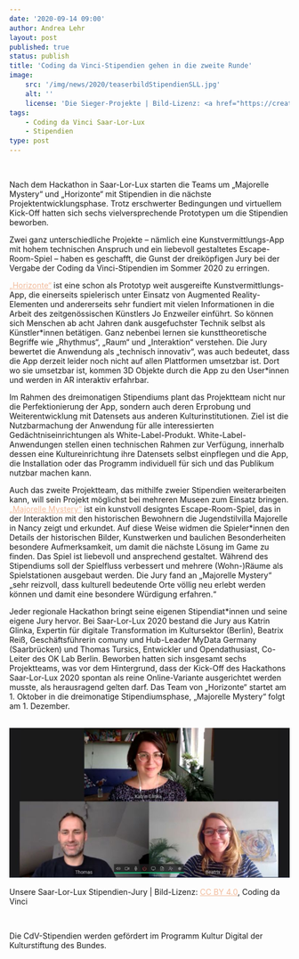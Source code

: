```yaml
---
date: '2020-09-14 09:00'
author: Andrea Lehr
layout: post
published: true
status: publish
title: 'Coding da Vinci-Stipendien gehen in die zweite Runde'
image:
    src: '/img/news/2020/teaserbildStipendienSLL.jpg'
    alt: ''
    license: 'Die Sieger-Projekte | Bild-Lizenz: <a href="https://creativecommons.org/licenses/by/4.0/deed.de" target="_blank" style="color: #f2bb9b;">CC BY 4.0</a>, Coding da Vinci'
tags:
    - Coding da Vinci Saar-Lor-Lux
    - Stipendien
type: post
---
```

<!-- Post -->
<br/>
<p>Nach dem Hackathon in Saar-Lor-Lux starten die Teams um „Majorelle Mystery“ und „Horizonte“ mit Stipendien in die nächste Projektentwicklungsphase. Trotz erschwerter Bedingungen und virtuellem Kick-Off hatten sich sechs vielversprechende Prototypen um die Stipendien beworben.</p>

<p>Zwei ganz unterschiedliche Projekte – nämlich eine Kunstvermittlungs-App mit hohem technischen Anspruch und ein liebevoll gestaltetes Escape-Room-Spiel – haben es geschafft, die Gunst der dreiköpfigen Jury bei der Vergabe der Coding da Vinci-Stipendien im Sommer 2020 zu erringen.</p>

<p><a href="https://codingdavinci.de/projects/2020_sll/horizonte.html" target="_blank" style="color: #f2bb9b;">„Horizonte“</a> ist eine schon als Prototyp weit ausgereifte Kunstvermittlungs-App, die einerseits spielerisch unter Einsatz von Augmented Reality-Elementen und andererseits sehr fundiert mit vielen Informationen in die Arbeit des zeitgenössischen Künstlers Jo Enzweiler einführt. So können sich Menschen ab acht Jahren dank ausgefuchster Technik selbst als Künstler*innen betätigen. Ganz nebenbei lernen sie kunsttheoretische Begriffe wie „Rhythmus“, „Raum“ und „Interaktion“ verstehen. Die Jury bewertet die Anwendung als „technisch innovativ“, was auch bedeutet, dass die App derzeit leider noch nicht auf allen Plattformen umsetzbar ist. Dort wo sie umsetzbar ist, kommen 3D Objekte durch die App zu den User*innen und werden in AR interaktiv erfahrbar.</p>

<p>Im Rahmen des dreimonatigen Stipendiums plant das Projektteam nicht nur die Perfektionierung der App, sondern auch deren Erprobung und Weiterentwicklung mit Datensets aus anderen Kulturinstitutionen. Ziel ist die Nutzbarmachung der Anwendung für alle interessierten Gedächtniseinrichtungen als White-Label-Produkt. White-Label-Anwendungen stellen einen technischen Rahmen zur Verfügung, innerhalb dessen eine Kultureinrichtung ihre Datensets selbst einpflegen und die App, die Installation oder das Programm individuell für sich und das Publikum nutzbar machen kann.</p> 

<p>Auch das zweite Projektteam, das mithilfe zweier Stipendien weiterarbeiten kann, will sein Projekt möglichst bei mehreren Museen zum Einsatz bringen. <a href="https://codingdavinci.de/projects/2020_sll/majorelle_mystery.html" target="_blank" style="color: #f2bb9b;">„Majorelle Mystery“</a> ist ein kunstvoll designtes Escape-Room-Spiel, das in der Interaktion mit den historischen Bewohnern die Jugendstilvilla Majorelle in Nancy zeigt und erkundet. Auf diese Weise widmen die Spieler*innen den Details der historischen Bilder, Kunstwerken und baulichen Besonderheiten besondere Aufmerksamkeit, um damit die nächste Lösung im Game zu finden. Das Spiel ist liebevoll und ansprechend gestaltet. Während des Stipendiums soll der Spielfluss verbessert und mehrere (Wohn-)Räume als Spielstationen ausgebaut werden. Die Jury fand an „Majorelle Mystery“ „sehr reizvoll, dass kulturell bedeutende Orte völlig neu erlebt werden können und damit eine besondere Würdigung erfahren.“</p>

<p>Jeder regionale Hackathon bringt seine eigenen Stipendiat*innen und seine eigene Jury hervor. Bei Saar-Lor-Lux 2020 bestand die Jury aus Katrin Glinka, Expertin für digitale Transformation im Kultursektor (Berlin), Beatrix Reiß, Geschäftsführerin comuny und Hub-Leader MyData Germany (Saarbrücken) und Thomas Tursics, Entwickler und Opendathusiast, Co-Leiter des OK Lab Berlin. Beworben hatten sich insgesamt sechs Projektteams, was vor dem Hintergrund, dass der Kick-Off des Hackathons Saar-Lor-Lux 2020 spontan als reine Online-Variante ausgerichtet werden musste, als herausragend gelten darf. Das Team von „Horizonte“ startet am 1. Oktober in die dreimonatige Stipendiumsphase, „Majorelle Mystery“ folgt am 1. Dezember.</p>

<br/>
<img class="img-responsive center" src="/img/news/2020/juryStipendienSLL.jpg">
<p class="image-caption">Unsere Saar-Lor-Lux Stipendien-Jury | Bild-Lizenz: <a href="https://creativecommons.org/licenses/by/4.0/deed.de" target="_blank" style="color: #f2bb9b;">CC BY 4.0</a>, Coding da Vinci</p>
<br/>


<p>Die CdV-Stipendien werden gefördert im Programm Kultur Digital der Kulturstiftung des Bundes.</p>